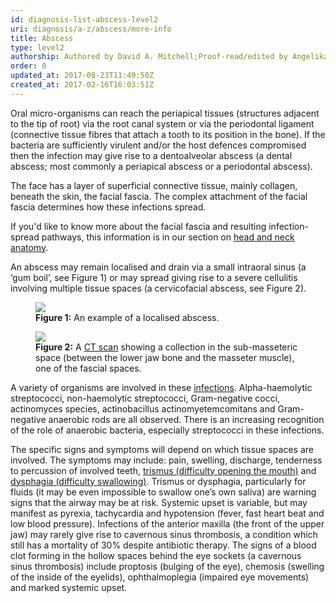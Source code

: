 ```yaml
---
id: diagnosis-list-abscess-level2
uri: diagnosis/a-z/abscess/more-info
title: Abscess
type: level2
authorship: Authored by David A. Mitchell;Proof-read/edited by Angelika Sebald
order: 0
updated_at: 2017-08-23T11:49:50Z
created_at: 2017-02-16T16:03:51Z
---
```


<p>Oral micro-organisms can reach the periapical tissues (structures
    adjacent to the tip of root) via the root canal system or
    via the periodontal ligament (connective tissue fibres that
    attach a tooth to its position in the bone). If the bacteria
    are sufficiently virulent and/or the host defences compromised
    then the infection may give rise to a dentoalveolar abscess
    (a dental abscess; most commonly a periapical abscess or
    a periodontal abscess).</p>
<p>The face has a layer of superficial connective tissue, mainly
    collagen, beneath the skin, the facial fascia. The complex
    attachment of the facial fascia determines how these infections
    spread.</p>
<aside>
    <p>If you'd like to know more about the facial fascia and
        resulting infection-spread pathways, this information
        is in our section on <a href="/diagnosis/anatomy">head and neck anatomy</a>.</p>
</aside>
<p>An abscess may remain localised and drain via a small intraoral
    sinus (a ‘gum boil’, see Figure 1) or may spread giving rise
    to a severe cellulitis involving multiple tissue spaces (a
    cervicofacial abscess, see Figure 2).</p>
<figure><img src="/diagnosis/a-z/abscess/more-info/figure2.jpg">
    <figcaption><strong>Figure 1:</strong> An example of a localised abscess.</figcaption>
</figure>
<figure><img src="/diagnosis/a-z/abscess/more-info/figure3.jpg">
    <figcaption><strong>Figure 2:</strong> A <a href="/diagnosis/tests/ct-scans">CT scan</a>        showing a collection in the sub-masseteric space (between
        the lower jaw bone and the masseter muscle), one of the
        fascial spaces.</figcaption>
</figure>
<p>A variety of organisms are involved in these <a href="/diagnosis/a-z/infection">infections</a>.
    Alpha-haemolytic streptococci, non-haemolytic streptococci,
    Gram-negative cocci, actinomyces species, actinobacillus
    actinomyetemcomitans and Gram-negative anaerobic rods are
    all observed. There is an increasing recognition of the role
    of anaerobic bacteria, especially streptococci in these infections.</p>
<p>The specific signs and symptoms will depend on which tissue spaces
    are involved. The symptoms may include: pain, swelling, discharge,
    tenderness to percussion of involved teeth, <a href="/diagnosis/a-z/trismus">trismus (difficulty opening the mouth)</a>    and <a href="/diagnosis/a-z/dysphagia">dysphagia (difficulty swallowing)</a>.
    Trismus or dysphagia, particularly for fluids (it may be
    even impossible to swallow one’s own saliva) are warning
    signs that the airway may be at risk. Systemic upset is variable,
    but may manifest as pyrexia, tachycardia and hypotension
    (fever, fast heart beat and low blood pressure). Infections
    of the anterior maxilla (the front of the upper jaw) may
    rarely give rise to cavernous sinus thrombosis, a condition
    which still has a mortality of 30% despite antibiotic therapy.
    The signs of a blood clot forming in the hollow spaces behind
    the eye sockets (a cavernous sinus thrombosis) include proptosis
    (bulging of the eye), chemosis (swelling of the inside of
    the eyelids), ophthalmoplegia (impaired eye movements) and
    marked systemic upset.</p>

